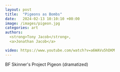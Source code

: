 ```yaml
---
layout: post
title:  "Pigeons as Bombs"
date:   2024-02-13 10:10:10 +00:00
image: /images/pigeon.jpg
categories: art
authors: 
  <strong>Tony Jacob</strong>,
  <a>Jonathan Jacob</a>

video: https://www.youtube.com/watch?v=a6WAVu5hDKM
---
```

BF Skinner's Project Pigeon (dramatized)
